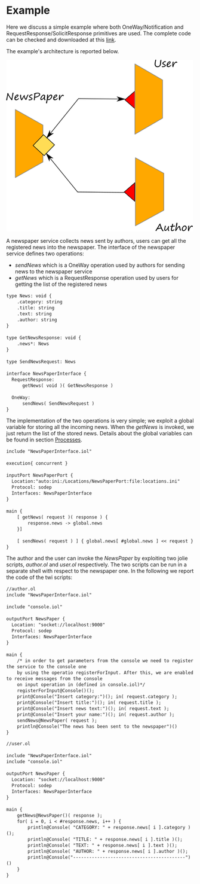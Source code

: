 # Example

Here we discuss a simple example where both OneWay/Notification and RequestResponse/SolicitResponse primitives are used.
The complete code can be checked and downloaded at this [link](https://github.com/jolie/examples/tree/master/02_basics/1_ports/newspaper).

The example's architecture is reported below.

![](../../.gitbook/assets/newspaper.png)

A newspaper service collects news sent by authors, users can get all the registered news into the newspaper.
The interface of the newspaper service defines two operations: 

* *sendNews* which is a OneWay operation used by authors for sending news to the newspaper service
* *getNews* which is a RequestResponse operation used by users for getting the list of the registered news

```text
type News: void {
    .category: string
    .title: string
    .text: string
    .author: string
}

type GetNewsResponse: void {
    .news*: News
}

type SendNewsRequest: News

interface NewsPaperInterface {
  RequestResponse:
      getNews( void )( GetNewsResponse )

  OneWay:
      sendNews( SendNewsRequest )
}
```
The implementation of the two operations is very simple; we exploit a global variable for storing all the incoming news. When the *getNews* is invoked, we just return the list of the stored news.
Details about the global variables can be found in section [Processes](../../basics/processes.md).

```text
include "NewsPaperInterface.iol"

execution{ concurrent }

inputPort NewsPaperPort {
  Location:"auto:ini:/Locations/NewsPaperPort:file:locations.ini"
  Protocol: sodep
  Interfaces: NewsPaperInterface
}

main {
    [ getNews( request )( response ) {
        response.news -> global.news
    }]

    [ sendNews( request ) ] { global.news[ #global.news ] << request }
}
```

The author and the user can invoke the *NewsPaper* by exploiting two jolie scripts, *author.ol* and *user.ol* respectively.
The two scripts can be run in a separate shell with respect to the newspaper one.
In the following we report the code of the twi scripts:

```text
//author.ol
include "NewsPaperInterface.iol"

include "console.iol"

outputPort NewsPaper {
  Location: "socket://localhost:9000"
  Protocol: sodep
  Interfaces: NewsPaperInterface
}

main {
    /* in order to get parameters from the console we need to register the service to the console one
    by using the operatio registerForInput. After this, we are enabled to receive messages from the console
    on input operation in (defined in console.iol)*/
    registerForInput@Console()();
    print@Console("Insert category:")(); in( request.category );
    print@Console("Insert title:")(); in( request.title );
    print@Console("Insert news text:")(); in( request.text );
    print@Console("Insert your name:")(); in( request.author );
    sendNews@NewsPaper( request );
    println@Console("The news has been sent to the newspaper")()
}
```



```text
//user.ol

include "NewsPaperInterface.iol"
include "console.iol"

outputPort NewsPaper {
  Location: "socket://localhost:9000"
  Protocol: sodep
  Interfaces: NewsPaperInterface
}

main {
    getNews@NewsPaper()( response );
    for( i = 0, i < #response.news, i++ ) {
        println@Console( "CATEGORY: " + response.news[ i ].category )();
        println@Console( "TITLE: " + response.news[ i ].title )();
        println@Console( "TEXT: " + response.news[ i ].text )();
        println@Console( "AUTHOR: " + response.news[ i ].author )();
        println@Console("------------------------------------------")()
    }
}
```


